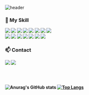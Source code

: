 ![header](https://capsule-render.vercel.app/api?type=waving&color=E3A6AE&height=200&section=header&text=Kim%20Yu%20Na&fontSize=80)

<!--
**U-and-Me/U-and-Me** is a ✨ _special_ ✨ repository because its `README.md` (this file) appears on your GitHub profile.

Here are some ideas to get you started:

- 🔭 I’m currently working on ...
- 🌱 I’m currently learning ...
- 👯 I’m looking to collaborate on ...
- 🤔 I’m looking for help with ...
- 💬 Ask me about ...
- 📫 How to reach me: ...
- 😄 Pronouns: ...
- ⚡ Fun fact: ...
-->
  
<h3 align="left"><b>📖 My Skill<b></h3>

<img src="https://img.shields.io/badge/Java-007396?style=flat-square&logo=java&logoColor=white"/></a>
<img src="https://img.shields.io/badge/C-A8B9CC?style=flat-square&logo=C&logoColor=white"/></a> 
<img src="https://img.shields.io/badge/MySQL-4479A1?style=flat-square&logo=MySQL&logoColor=white"/></a>
<img src="https://img.shields.io/badge/HTML5-E34F26?style=flat-square&logo=HTML5&logoColor=white"/></a> 
<img src="https://img.shields.io/badge/CSS3-1572B6?style=flat-square&logo=CSS3&logoColor=white"/></a> 
<img src="https://img.shields.io/badge/JavaScript-F7DF1E?style=flat-square&logo=JavaScript&logoColor=white"/></a> 
<img src="https://img.shields.io/badge/JSP-777BB4?style=flat-square&logo=Java&logoColor=white"/></a> 
<img src="https://img.shields.io/badge/c++-00599C?style=flat-square&logo=c%2B%2B&logoColor=white"/></a>
<br>
<img src="https://img.shields.io/badge/Python-3776AB?style=flat-square&logo=Python&logoColor=white"/></a> 
<img src="https://img.shields.io/badge/Android-3DDC84?style=flat-square&logo=Android&logoColor=white"/></a> 
<img src="https://img.shields.io/badge/C Sharp-239120?style=flat-square&logo=C Sharp&logoColor=white">
<img src="https://img.shields.io/badge/node.js-339933?style=flat-square&logo=Node.js&logoColor=white"> 
<img src="https://img.shields.io/badge/spring-6DB33F?style=flat-square&logo=spring&logoColor=white">
<img src="https://img.shields.io/badge/git-F05032?style=flat-square&logo=git&logoColor=white">
<img src="https://img.shields.io/badge/Oracle-F80000?style=flat-square&logo=Oracle&logoColor=white">

<h3 align="left"><b>📫 Contact<b></h3>
<a href="mailto:yunasun0920@gmail.com">
  <img src="https://img.shields.io/badge/Gmail-EA4335?style=flat-square&logo=Gmail&logoColor=white&link=mailto:yunasun0920@gmail.com"/></a>
<a href="https://www.instagram.com/yuna__920">
  <img src="https://img.shields.io/badge/Instagram-E4405F?style=flat-square&logo=Instagram&logoColor=white"&link=https://www.instagram.com/yuna__920"/>
</a>
                                                                                                                                                     
<br><br>
                                                                                                                                                    
![Anurag's GitHub stats](https://github-readme-stats.vercel.app/api?username=U-and-Me&show_icons=true&count_private=true&theme=dracula)
[![Top Langs](https://github-readme-stats.vercel.app/api/top-langs/?username=U-and-Me&langs_count=8&layout=compact&theme=dracula)](https://github.com/anuraghazra/github-readme-stats)
